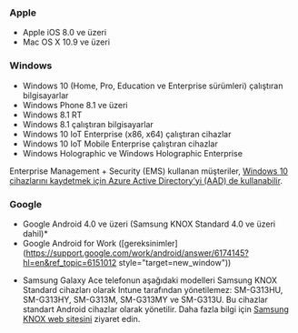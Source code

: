 

### <a name="apple"></a>Apple
  - Apple iOS 8.0 ve üzeri
  - Mac OS X 10.9 ve üzeri

### <a name="windows"></a>Windows
  - Windows 10 (Home, Pro, Education ve Enterprise sürümleri) çalıştıran bilgisayarlar
  - Windows Phone 8.1 ve üzeri
  - Windows 8.1 RT
  - Windows 8.1 çalıştıran bilgisayarlar
  - Windows 10 IoT Enterprise (x86, x64) çalıştıran cihazlar
  - Windows 10 IoT Mobile Enterprise çalıştıran cihazlar
  - Windows Holographic ve Windows Holographic Enterprise

Enterprise Management + Security (EMS) kullanan müşteriler, [Windows 10 cihazlarını kaydetmek için Azure Active Directory’yi (AAD) de kullanabilir](/intune/deploy-use/set-up-windows-device-management-with-microsoft-intune#azure-active-directory-enrollment).

### <a name="google"></a>Google
- Google Android 4.0 ve üzeri (Samsung KNOX Standard 4.0 ve üzeri dahil)*
- Google Android for Work ([gereksinimler](https://support.google.com/work/android/answer/6174145?hl=en&ref_topic=6151012 style="target=new_window"))

* Samsung Galaxy Ace telefonun aşağıdaki modelleri Samsung KNOX Standard cihazları olarak Intune tarafından yönetilemez: SM-G313HU, SM-G313HY, SM-G313M, SM-G313MY ve SM-G313U. Bu cihazlar standart Android cihazlar olarak yönetilir. Daha fazla bilgi için [Samsung KNOX web sitesini](https://www.samsungknox.com/en) ziyaret edin.
 


<!--HONumber=Jan17_HO1-->


